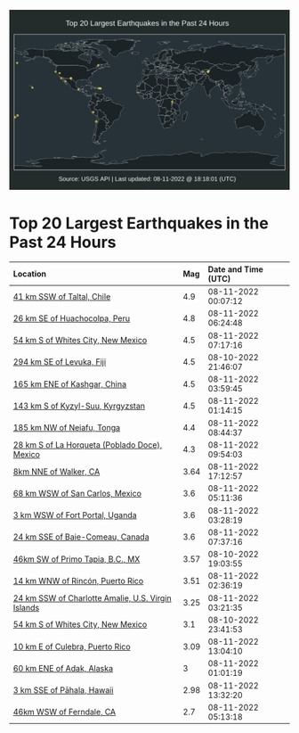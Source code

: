 ![Map](./map.png)

# Top 20 Largest Earthquakes in the Past 24 Hours

| Location | Mag | Date and Time (UTC) |
|:---|:---|:---|
| [41 km SSW of Taltal, Chile](https://earthquake.usgs.gov/earthquakes/eventpage/us6000i9tx) | 4.9 | 08-11-2022 00:07:12 |
| [26 km SE of Huachocolpa, Peru](https://earthquake.usgs.gov/earthquakes/eventpage/us6000i9vv) | 4.8 | 08-11-2022 06:24:48 |
| [54 km S of Whites City, New Mexico](https://earthquake.usgs.gov/earthquakes/eventpage/tx2022pqec) | 4.5 | 08-11-2022 07:17:16 |
| [294 km SE of Levuka, Fiji](https://earthquake.usgs.gov/earthquakes/eventpage/us6000i9ti) | 4.5 | 08-10-2022 21:46:07 |
| [165 km ENE of Kashgar, China](https://earthquake.usgs.gov/earthquakes/eventpage/us6000i9v9) | 4.5 | 08-11-2022 03:59:45 |
| [143 km S of Kyzyl-Suu, Kyrgyzstan](https://earthquake.usgs.gov/earthquakes/eventpage/us6000i9u6) | 4.5 | 08-11-2022 01:14:15 |
| [185 km NW of Neiafu, Tonga](https://earthquake.usgs.gov/earthquakes/eventpage/us6000i9wt) | 4.4 | 08-11-2022 08:44:37 |
| [28 km S of La Horqueta (Poblado Doce), Mexico](https://earthquake.usgs.gov/earthquakes/eventpage/us6000i9wz) | 4.3 | 08-11-2022 09:54:03 |
| [8km NNE of Walker, CA](https://earthquake.usgs.gov/earthquakes/eventpage/nc73766880) | 3.64 | 08-11-2022 17:12:57 |
| [68 km WSW of San Carlos, Mexico](https://earthquake.usgs.gov/earthquakes/eventpage/us6000i9vm) | 3.6 | 08-11-2022 05:11:36 |
| [3 km WSW of Fort Portal, Uganda](https://earthquake.usgs.gov/earthquakes/eventpage/us6000i9v7) | 3.6 | 08-11-2022 03:28:19 |
| [24 km SSE of Baie-Comeau, Canada](https://earthquake.usgs.gov/earthquakes/eventpage/us6000i9wg) | 3.6 | 08-11-2022 07:37:16 |
| [46km SW of Primo Tapia, B.C., MX](https://earthquake.usgs.gov/earthquakes/eventpage/ci40079375) | 3.57 | 08-10-2022 19:03:55 |
| [14 km WNW of Rincón, Puerto Rico](https://earthquake.usgs.gov/earthquakes/eventpage/pr2022223000) | 3.51 | 08-11-2022 02:36:19 |
| [24 km SSW of Charlotte Amalie, U.S. Virgin Islands](https://earthquake.usgs.gov/earthquakes/eventpage/pr71364978) | 3.25 | 08-11-2022 03:21:35 |
| [54 km S of Whites City, New Mexico](https://earthquake.usgs.gov/earthquakes/eventpage/tx2022pppc) | 3.1 | 08-10-2022 23:41:53 |
| [10 km E of Culebra, Puerto Rico](https://earthquake.usgs.gov/earthquakes/eventpage/pr71365018) | 3.09 | 08-11-2022 13:04:10 |
| [60 km ENE of Adak, Alaska](https://earthquake.usgs.gov/earthquakes/eventpage/ak022a8tg2x6) | 3 | 08-11-2022 01:01:19 |
| [3 km SSE of Pāhala, Hawaii](https://earthquake.usgs.gov/earthquakes/eventpage/hv73105892) | 2.98 | 08-11-2022 13:32:20 |
| [46km WSW of Ferndale, CA](https://earthquake.usgs.gov/earthquakes/eventpage/nc73766710) | 2.7 | 08-11-2022 05:13:18 |

